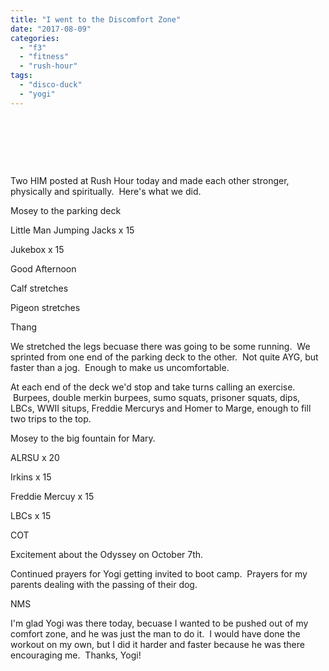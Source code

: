 ```yaml
---
title: "I went to the Discomfort Zone"
date: "2017-08-09"
categories: 
  - "f3"
  - "fitness"
  - "rush-hour"
tags: 
  - "disco-duck"
  - "yogi"
---
```


 

 

 

Two HIM posted at Rush Hour today and made each other stronger, physically and spiritually.  Here's what we did.

Mosey to the parking deck

Little Man Jumping Jacks x 15

Jukebox x 15

Good Afternoon

Calf stretches

Pigeon stretches

Thang

We stretched the legs becuase there was going to be some running.  We sprinted from one end of the parking deck to the other.  Not quite AYG, but faster than a jog.  Enough to make us uncomfortable.

At each end of the deck we'd stop and take turns calling an exercise.  Burpees, double merkin burpees, sumo squats, prisoner squats, dips, LBCs, WWII situps, Freddie Mercurys and Homer to Marge, enough to fill two trips to the top.

Mosey to the big fountain for Mary.

ALRSU x 20

Irkins x 15

Freddie Mercuy x 15

LBCs x 15

COT

Excitement about the Odyssey on October 7th.

Continued prayers for Yogi getting invited to boot camp.  Prayers for my parents dealing with the passing of their dog.

NMS

I'm glad Yogi was there today, becuase I wanted to be pushed out of my comfort zone, and he was just the man to do it.  I would have done the workout on my own, but I did it harder and faster because he was there encouraging me.  Thanks, Yogi!
